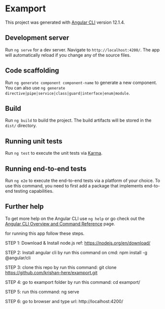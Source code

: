 # Examport

This project was generated with [Angular CLI](https://github.com/angular/angular-cli) version 12.1.4.

## Development server

Run `ng serve` for a dev server. Navigate to `http://localhost:4200/`. The app will automatically reload if you change any of the source files.

## Code scaffolding

Run `ng generate component component-name` to generate a new component. You can also use `ng generate directive|pipe|service|class|guard|interface|enum|module`.

## Build

Run `ng build` to build the project. The build artifacts will be stored in the `dist/` directory.

## Running unit tests

Run `ng test` to execute the unit tests via [Karma](https://karma-runner.github.io).

## Running end-to-end tests

Run `ng e2e` to execute the end-to-end tests via a platform of your choice. To use this command, you need to first add a package that implements end-to-end testing capabilities.

## Further help

To get more help on the Angular CLI use `ng help` or go check out the [Angular CLI Overview and Command Reference](https://angular.io/cli) page.

for running this app follow these steps.

STEP 1: Download & Install node.js ref: https://nodejs.org/en/download/

STEP 2: Install angular cli by run this command on cmd: npm install -g @angular/cli

STEP 3: clone this repo by run this command: git clone https://github.com/krishan-here/examport.git

STEP 4: go to examport folder by run this command: cd examport/

STEP 5: run this command: ng serve

STEP 6: go to browser and type url: http://localhost:4200/
